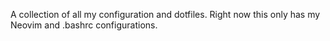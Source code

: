 A collection of all my configuration and dotfiles. Right now this only has my Neovim and .bashrc configurations.
